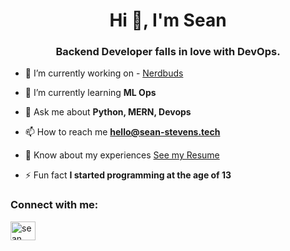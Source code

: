 <h1 align="center">Hi 👋, I'm Sean</h1>
<h3 align="center">Backend Developer falls in love with DevOps. </h3>

- 🔭 I’m currently working on - [Nerdbuds](https://nerdbudltd.com/)

- 🌱 I’m currently learning **ML Ops**

- 💬 Ask me about **Python, MERN, Devops**

- 📫 How to reach me **hello@sean-stevens.tech**

- 📄 Know about my experiences [See my Resume](https://drive.google.com/file/d/1cpU1mOwzZf5kXn_kgktVj2EKH03Vejgt/view?usp=sharing)

- ⚡ Fun fact **I started programming at the age of 13**

<h3 align="left">Connect with me:</h3>
<p align="left">
<a href="https://www.linkedin.com/in/sean-stevens-me" target="blank"><img align="center" src="https://raw.githubusercontent.com/rahuldkjain/github-profile-readme-generator/master/src/images/icons/Social/linked-in-alt.svg" alt="sean stevens" height="30" width="40" /></a>
</p>
